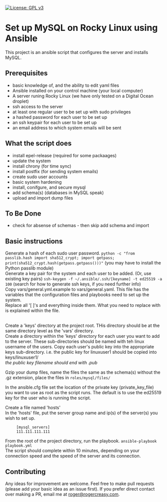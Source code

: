 [![License: GPL v3](https://img.shields.io/badge/License-GPLv3-blue.svg)](https://www.gnu.org/licenses/gpl-3.0)
# Set up MySQL on Rocky Linux using Ansible
This project is an ansible script that configures the server and installs MySQL.

## Prerequisites
  * basic knowledge of, and the ability to edit yaml files
  * Ansible installed on your control machine (your local computer)
  * A server runing Rocky Linux (we have only tested on a Digital Ocean droplet)
  * ssh access to the server
  * at least one regular user to be set up with sudo privileges
  * a hashed password for each user to be set up
  * an ssh keypair for each user to be set up
  * an email address to which system emails will be sent

## What the script does
  * install epel-release (required for some packaages)
  * update the system
  * install chrony (for time sync)
  * install postfix (for sending system emails)
  * create sudo user accounts
  * basic system hardening
  * install, conifgure, and secure mysql
  * add schema(s) (databases in MySQL speak)
  * upload and import dump files

## To Be Done
  * check for absense of schemas - then skip add schema and import

## Basic instructions
Generate a hash of each sudo user password.
`python -c "from passlib.hash import sha512_crypt; import getpass; print(sha512_crypt.hash(getpass.getpass()))"`
(you may have to install the Python passlib module)<br>
Generate a key pair for the system and each user to be added. (Or, use existing key pairs)
`ssh-keygen -f ~/.ansible/.ssh/[keyname] -t ed25519 -a 100` (search for how to generate ssh keys, if you need further info)<br>
Copy vars/general.yml.example to vars/general.yaml. This file has the variables that the configuration files and playbooks need to set up the system.<br>
Replace all '[ ]'s and everything inside them. What you need to replace with is explained within the file.<br><br>

Create a 'keys' directory at the project root. THis directory should be at the same directory level as the 'vars' directory.<br>
Create a directory within the 'keys' directory for each user you want to add to the server. These sub-directories should be named with teh linux username of the users. Copy each user's public key into the appropriate keys sub-directory. i.e. the public key for linuxuser1 should be copied into keys/linuxuser1/<br>
*the public key filename should end with .pub*<br>

Gzip your dump files, name the files the same as the schema(s) without the .gz extension, place the files in `roles/mysql/files/`<br>

In the ansible.cfg file set the location of the private key (private_key_file) you want to use as root as the script runs. The default is to use the ed25519 key for the user who is running the script.<br>

Create a file named 'hosts'<br>
In the 'hosts' file, put the server group name and ip(s) of the server(s) you wish to set up.
```
     [mysql_servers]
     111.111.111.111
```
From the root of the project directory, run the playbook.
`ansible-playbook playbook.yml`
<br>
The script should complete within 10 minutes, depending on your connection speed and the speed of the server and its connection.<br>

## Contributing
Any ideas for improvement are welcome. Feel free to make pull requests (please add your basic idea as an issue first). If you prefer direct contact over making a PR, email me at roger@rogercreasy.com.
